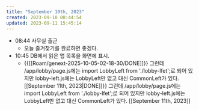 ```yaml
---
title: "September 10th, 2023"
created: 2023-09-10 08:44:54
updated: 2023-09-11 15:45:14
---
```

  * 08:44 사무실 출근
    * 오늘 즐겨찾기를 완료하면 좋겠다.
  * 10:45 DB에서 읽은 앱 목록을 화면에 표시.
    * {{[[Roam/genext-2025-10-05-02-18-30/DONE]]}} 그런데 /app/lobby/page.js에는 import LobbyLeft from './lobby-lfet';로 되어 있지만 lobby-left.js에는 LobbyLeft만 없고 대신 CommonLeft가 있다. [[September 11th, 2023|DONE]]}} 그런데 /app/lobby/page.js에는 import LobbyLeft from './lobby-lfet';로 되어 있지만 lobby-left.js에는 LobbyLeft만 없고 대신 CommonLeft가 있다. [[September 11th, 2023]]

